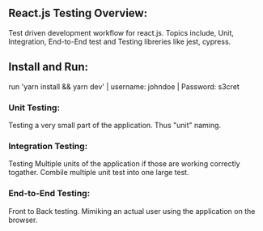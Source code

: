 ## React.js Testing Overview:

Test driven development workflow for react.js. Topics include, Unit, Integration, End-to-End test and Testing libreries like jest, cypress.

## Install and Run:

run 'yarn install && yarn dev' | username: johndoe | Password: s3cret

### Unit Testing:
Testing a very small part of the application. Thus "unit" naming.


### Integration Testing:
Testing Multiple units of the application if those are working correctly togather. Combile multiple unit test into one large test.

### End-to-End Testing:
Front to Back testing. Mimiking an actual user using the application on the browser.